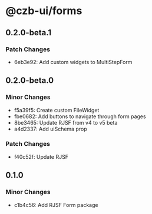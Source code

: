 # @czb-ui/forms

## 0.2.0-beta.1

### Patch Changes

- 6eb3e92: Add custom widgets to MultiStepForm

## 0.2.0-beta.0

### Minor Changes

- f5a39f5: Create custom FileWidget
- fbe0682: Add buttons to navigate through form pages
- 8be3465: Update RJSF from v4 to v5 beta
- a4d2337: Add uiSchema prop

### Patch Changes

- f40c52f: Update RJSF

## 0.1.0

### Minor Changes

- c1b4c56: Add RJSF Form package
